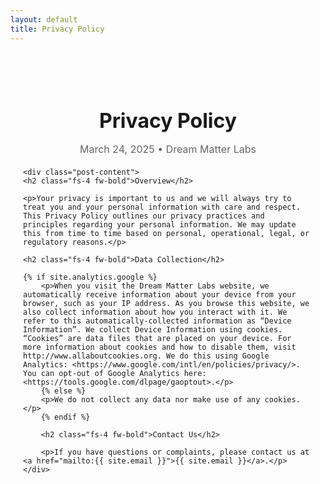 ```yaml
---
layout: default
title: Privacy Policy
---
```

<article class="post">
    <header class="post-header">
        <h1 class="post-title">Privacy Policy</h1>
        <p class="post-meta">March 24, 2025 • Dream Matter Labs</p>
    </header>

    <div class="post-content">
	<h2 class="fs-4 fw-bold">Overview</h2>

	<p>Your privacy is important to us and we will always try to treat you and your personal information with care and respect. This Privacy Policy outlines our privacy practices and principles regarding your personal information. We may update this from time to time based on personal, operational, legal, or regulatory reasons.</p>

	<h2 class="fs-4 fw-bold">Data Collection</h2>

   	{% if site.analytics.google %}
        <p>When you visit the Dream Matter Labs website, we automatically receive information about your device from your browser, such as your IP address. As you browse this website, we also collect information about how you interact with it. We refer to this automatically-collected information as “Device Information”. We collect Device Information using cookies. “Cookies” are data files that are placed on your device. For more information about cookies and how to disable them, visit http://www.allaboutcookies.org. We do this using Google Analytics: <https://www.google.com/intl/en/policies/privacy/>. You can opt-out of Google Analytics here: <https://tools.google.com/dlpage/gaoptout>.</p>
        {% else %}
        <p>We do not collect any data nor make use of any cookies.</p>
        {% endif %}

        <h2 class="fs-4 fw-bold">Contact Us</h2>

        <p>If you have questions or complaints, please contact us at <a href="mailto:{{ site.email }}">{{ site.email }}</a>.</p>
    </div>
</article>

<style>
    .post {
        max-width: 800px; /* Keeps content width readable */
        margin: 40px auto; /* Centers content with spacing */
        padding: 20px;
    }

    .post-header {
        margin-bottom: 20px;
        text-align: center;
    }

    .post-title {
        font-size: 2rem;
        margin-bottom: 10px;
    }

    .post-meta {
        font-size: 1rem;
        color: #666; /* Subtle color for metadata */
        margin-bottom: 20px;
    }

    .post-content {
        line-height: 1.6;
        margin-bottom: 40px;
    }
</style>